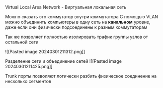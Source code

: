 Virtual Local Area Network - Виртуальная локальная сеть

Можно сказать это коммутатор внутри коммутатора
С помощью VLAN можно объединить компьютеры в одну сеть на **канальном** уровне, даже если они физически подсоединены к разным коммутаторам

Так же позволяет полностью изолировать трафик группы узлов от остальной сети

![[Pasted image 20240301211312.png]]

Разделение сети и объединение сетей 
![[Pasted image 20240301211425.png]]

Trunk порты позволяют логически разбить физическое соединение на несколько сегментов